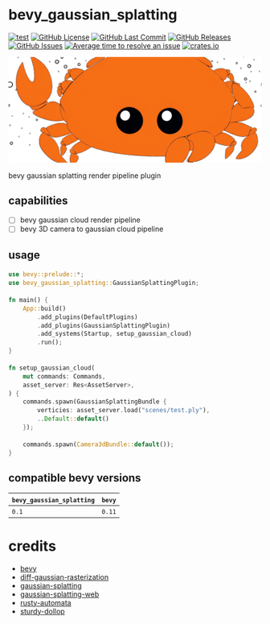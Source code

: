 # bevy_gaussian_splatting

[![test](https://github.com/mosure/bevy_gaussian_splatting/workflows/test/badge.svg)](https://github.com/Mosure/bevy_gaussian_splatting/actions?query=workflow%3Atest)
[![GitHub License](https://img.shields.io/github/license/mosure/bevy_gaussian_splatting)](https://raw.githubusercontent.com/mosure/bevy_gaussian_splatting/main/LICENSE)
[![GitHub Last Commit](https://img.shields.io/github/last-commit/mosure/bevy_gaussian_splatting)](https://github.com/mosure/bevy_gaussian_splatting)
[![GitHub Releases](https://img.shields.io/github/v/release/mosure/bevy_gaussian_splatting?include_prereleases&sort=semver)](https://github.com/mosure/bevy_gaussian_splatting/releases)
[![GitHub Issues](https://img.shields.io/github/issues/mosure/bevy_gaussian_splatting)](https://github.com/mosure/bevy_gaussian_splatting/issues)
[![Average time to resolve an issue](https://isitmaintained.com/badge/resolution/mosure/bevy_gaussian_splatting.svg)](http://isitmaintained.com/project/mosure/bevy_gaussian_splatting)
[![crates.io](https://img.shields.io/crates/v/bevy_gaussian_splatting.svg)](https://crates.io/crates/bevy_gaussian_splatting)

![Alt text](docs/notferris.png)

bevy gaussian splatting render pipeline plugin

## capabilities

- [ ] bevy gaussian cloud render pipeline
- [ ] bevy 3D camera to gaussian cloud pipeline

## usage

```rust
use bevy::prelude::*;
use bevy_gaussian_splatting::GaussianSplattingPlugin;

fn main() {
    App::build()
        .add_plugins(DefaultPlugins)
        .add_plugins(GaussianSplattingPlugin)
        .add_systems(Startup, setup_gaussian_cloud)
        .run();
}

fn setup_gaussian_cloud(
    mut commands: Commands,
    asset_server: Res<AssetServer>,
) {
    commands.spawn(GaussianSplattingBundle {
        verticies: asset_server.load("scenes/test.ply"),
        ..Default::default()
    });

    commands.spawn(Camera3dBundle::default());
}
```


## compatible bevy versions

| `bevy_gaussian_splatting` | `bevy` |
| :--           | :--    |
| `0.1`         | `0.11` |


# credits

- [bevy](https://github.com/bevyengine/bevy)
- [diff-gaussian-rasterization](https://github.com/graphdeco-inria/diff-gaussian-rasterization)
- [gaussian-splatting](https://github.com/graphdeco-inria/gaussian-splatting)
- [gaussian-splatting-web](https://github.com/cvlab-epfl/gaussian-splatting-web)
- [rusty-automata](https://github.com/mosure/rusty-automata)
- [sturdy-dollop](https://github.com/mosure/sturdy-dollop)
